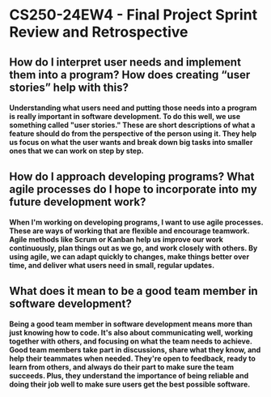 # CS250-24EW4 - Final Project Sprint Review and Retrospective

## How do I interpret user needs and implement them into a program? How does creating “user stories” help with this?
#### Understanding what users need and putting those needs into a program is really important in software development. To do this well, we use something called "user stories." These are short descriptions of what a feature should do from the perspective of the person using it. They help us focus on what the user wants and break down big tasks into smaller ones that we can work on step by step.

## How do I approach developing programs? What agile processes do I hope to incorporate into my future development work?
#### When I'm working on developing programs, I want to use agile processes. These are ways of working that are flexible and encourage teamwork. Agile methods like Scrum or Kanban help us improve our work continuously, plan things out as we go, and work closely with others. By using agile, we can adapt quickly to changes, make things better over time, and deliver what users need in small, regular updates.

## What does it mean to be a good team member in software development?
#### Being a good team member in software development means more than just knowing how to code. It's also about communicating well, working together with others, and focusing on what the team needs to achieve. Good team members take part in discussions, share what they know, and help their teammates when needed. They're open to feedback, ready to learn from others, and always do their part to make sure the team succeeds. Plus, they understand the importance of being reliable and doing their job well to make sure users get the best possible software.
